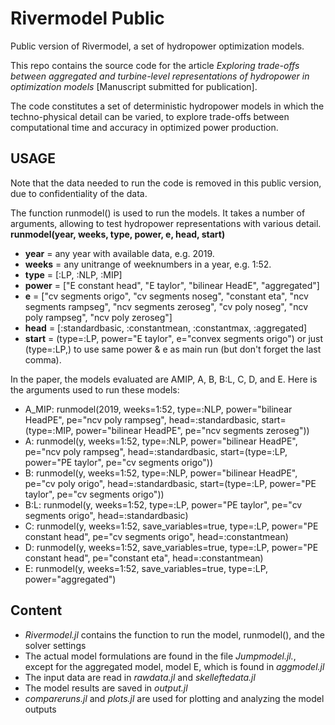 # Rivermodel Public
Public version of Rivermodel, a set of hydropower optimization models.
 
This repo contains the source code for the article *Exploring trade-offs between aggregated and turbine-level representations of hydropower in optimization models* [Manuscript submitted for publication].

The code constitutes a set of deterministic hydropower models in which the techno-physical detail can be varied, to explore trade-offs between computational time and accuracy in optimized power production. 

## USAGE
Note that the data needed to run the code is removed in this public version, due to confidentiality of the data. 

The function runmodel() is used to run the models. It takes a number of arguments, allowing to test hydropower representations with various detail. 
**runmodel(year, weeks, type, power, e, head, start)**

- **year** = any year with available data, e.g. 2019.  
- **weeks** = any unitrange of weeknumbers in a year, e.g. 1:52.
- **type** = [:LP, :NLP, :MIP]
- **power** = ["E constant head", "E taylor", "bilinear HeadE", "aggregated"]
- **e** = ["cv segments origo", "cv segments noseg", "constant eta", "ncv segments rampseg", "ncv segments zeroseg", "cv poly noseg", "ncv poly rampseg", "ncv poly zeroseg"]
- **head** = [:standardbasic, :constantmean, :constantmax, :aggregated]
- **start** = (type=:LP, power="E taylor", e="convex segments origo") or just (type=:LP,) to use same power & e as main run (but don't forget the last comma).

In the paper, the models evaluated are AMIP, A, B, B:L, C, D, and E. Here is the arguments used to run these models:  
- A_MIP: runmodel(2019, weeks=1:52, type=:NLP, power="bilinear HeadPE", pe="ncv poly rampseg", head=:standardbasic, start=(type=:MIP, power="bilinear HeadPE", pe="ncv segments zeroseg"))
- A: runmodel(y, weeks=1:52, type=:NLP, power="bilinear HeadPE", pe="ncv poly rampseg", head=:standardbasic, start=(type=:LP, power="PE taylor", pe="cv segments origo"))
- B: runmodel(y, weeks=1:52, type=:NLP, power="bilinear HeadPE", pe="cv poly origo", head=:standardbasic, start=(type=:LP, power="PE taylor", pe="cv segments origo"))
- B:L: runmodel(y, weeks=1:52, type=:LP, power="PE taylor", pe="cv segments origo", head=:standardbasic)
- C: runmodel(y, weeks=1:52, save_variables=true, type=:LP, power="PE constant head", pe="cv segments origo", head=:constantmean)	
- D: runmodel(y, weeks=1:52, save_variables=true, type=:LP, power="PE constant head", pe="constant eta", head=:constantmean)	
- E: runmodel(y, weeks=1:52, save_variables=true, type=:LP, power="aggregated")

## Content
- *Rivermodel.jl* contains the function to run the model, runmodel(), and the solver settings  
- The actual model formulations are found in the file *Jumpmodel.jl.*, except for the aggregated model, model E, which is found in *aggmodel.jl*  
- The input data are read in *rawdata.jl* and *skelleftedata.jl*  
- The model results are saved in *output.jl*  
- *compareruns.jl* and *plots.jl* are used for plotting and analyzing the model outputs









 
 
